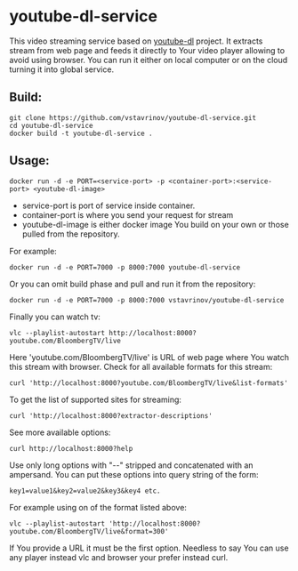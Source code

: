# youtube-dl-service

This video streaming service based on [youtube-dl](https://github.com/ytdl-org/youtube-dl) project. It extracts stream from web page and feeds it directly to Your video player allowing to avoid using browser. You can run it either on local computer or on the cloud turning it into global service.

## Build:

```
git clone https://github.com/vstavrinov/youtube-dl-service.git
cd youtube-dl-service
docker build -t youtube-dl-service .
```

## Usage:

```
docker run -d -e PORT=<service-port> -p <container-port>:<service-port> <youtube-dl-image>
```

- service-port is port of service inside container.
- container-port is where you send your request for stream
- youtube-dl-image is either docker image You build on your own or those pulled from the repository.

For example:

```
docker run -d -e PORT=7000 -p 8000:7000 youtube-dl-service
```
Or you can omit build phase and pull and run it from the repository:

```
docker run -d -e PORT=7000 -p 8000:7000 vstavrinov/youtube-dl-service
```

Finally you can watch tv:

```
vlc --playlist-autostart http://localhost:8000?youtube.com/BloombergTV/live
```

Here 'youtube.com/BloombergTV/live' is URL of web page where You watch this stream with browser. Check for all available formats for this stream:

```
curl 'http://localhost:8000?youtube.com/BloombergTV/live&list-formats'
```

To get the list of supported sites for streaming:

```
curl 'http://localhost:8000?extractor-descriptions'
```

See more available options:

```
curl http://localhost:8000?help
```

Use only long options with \"--\" stripped and concatenated with an ampersand. You can put these options into query string of the form:

```
key1=value1&key2=value2&key3&key4 etc.
```

For example using on of the format listed above:

```
vlc --playlist-autostart 'http://localhost:8000?youtube.com/BloombergTV/live&format=300'
```

If You provide a URL it must be the first option. Needless to say You can use any player instead vlc and browser your prefer instead curl.
